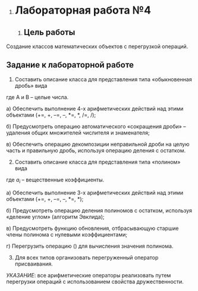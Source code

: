 1.  Лабораторная работа №4
    ======================

    1.  Цель работы
        -----------

Создание классов математических объектов с перегрузкой операций.

Задание к лабораторной работе
-----------------------------

1. Составить описание класса для представления типа «обыкновенная дробь» вида

где A и B – целые числа.

а) Обеспечить выполнение 4-х арифметических действий над этими объектами (+=, +, –=, –, \*=, \*, /=, /);

б) Предусмотреть операцию автоматического «сокращения дроби» – удаления
общих множителей числителя и знаменателя;

в) Обеспечить операцию декомпозиции неправильной дроби на целую часть и правильную дробь, используя операцию деления с остатком.

2. Составить описание класса для представления типа «полином» вида

где *а<sub>i</sub>* – вещественные коэффициенты.

а) Обеспечить выполнение 3-х арифметических действий над этими объектами (+=, +, –=, –, \*=, \*);

б) Предусмотреть операцию деления полиномов с остатком, используя «деление углом» (алгоритм Эвклида);

в) Предусмотреть функцию обновления, отбрасывающую старшие члены полинома с нулевыми коэффициентами;

г) Перегрузить операцию () для вычисления значения полинома.

3. Для всех типов организовать перегруженный оператор присваивания.

*УКАЗАНИЕ*: все арифметические операторы реализовать путем перегрузки операций с использованием свойства дружественности.
